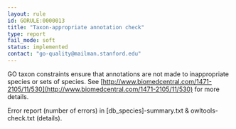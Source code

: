 ```yaml
---
layout: rule
id: GORULE:0000013
title: "Taxon-appropriate annotation check"
type: report
fail_mode: soft
status: implemented
contact: "go-quality@mailman.stanford.edu"
---
```

GO taxon constraints ensure that annotations are not made to
inappropriate species or sets of species. See
[http://www.biomedcentral.com/1471-2105/11/530](http://www.biomedcentral.com/1471-2105/11/530)
for more details.

Error report (number of errors) in [db_species]-summary.txt & owltools-check.txt (details).

